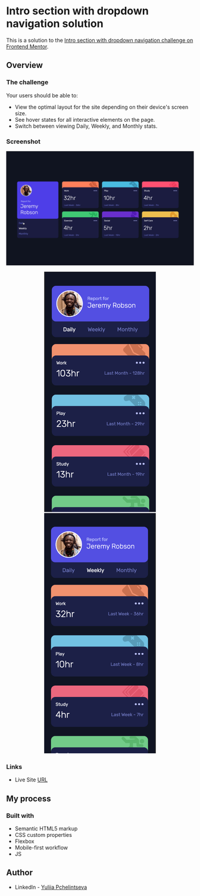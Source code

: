 # Intro section with dropdown navigation solution

This is a solution to the [Intro section with dropdown navigation challenge on Frontend Mentor](https://www.frontendmentor.io/challenges/intro-section-with-dropdown-navigation-ryaPetHE5).

## Overview

### The challenge

Your users should be able to:

- View the optimal layout for the site depending on their device's screen size.
- See hover states for all interactive elements on the page.
- Switch between viewing Daily, Weekly, and Monthly stats.


### Screenshot

<p align="middle">
<img src="./images/desktop.gif" width="900">
</p>
<p align="middle">
<img src="./images/mobile.png" width="300">
<img src="./images/mobile-1.png" width="300">
</p>

### Links

- Live Site [URL]()

## My process

### Built with

- Semantic HTML5 markup
- CSS custom properties
- Flexbox
- Mobile-first workflow
- JS

## Author

- LinkedIn - [Yuliia Pchelintseva](https://https://www.linkedin.com/in/yuliia-pch/)
